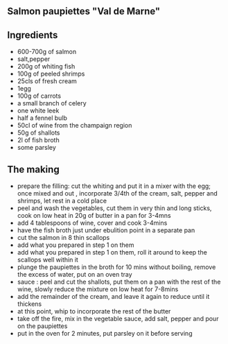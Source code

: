 
## Salmon paupiettes "Val de Marne" ##

## Ingredients ##


* 600-700g of salmon
* salt,pepper
* 200g of whiting fish
* 100g of peeled shrimps
* 25cls of fresh cream
* 1egg
* 100g of carrots
* a small branch of celery
* one white leek
* half a fennel bulb
* 50cl of wine from the champaign region
* 50g of shallots
* 2l of fish broth
* some parsley

## The making ##


* prepare the filling: cut the whiting and put it in a mixer with the egg; once mixed and out , incorporate 3/4th of the cream, salt, pepper and shrimps, let rest in a cold place
* peel and wash the vegetables, cut them in very thin and long sticks, cook on low heat in 20g of butter in a pan for 3-4mns
* add 4 tablespoons of wine, cover and cook 3-4mins
* have the fish broth just under ebulition point in a separate pan
* cut the salmon in 8 thin scallops
* add what you prepared in step 1 on them
* add what you prepared in step 1 on them, roll it around to keep the scallops well within it
* plunge the paupiettes in the broth for 10 mins without boiling, remove the excess of water, put on an oven tray
* sauce : peel and cut the shallots, put them on a pan with the rest of the wine, slowly reduce the mixture on low heat for 7-8mins
* add the remainder of the cream, and leave it again to reduce until it thickens
* at this point, whip to incorporate the rest of the butter
* take off the fire, mix in the vegetable sauce, add salt, pepper and pour on the paupiettes
* put in the oven for 2 minutes, put parsley on it before serving

